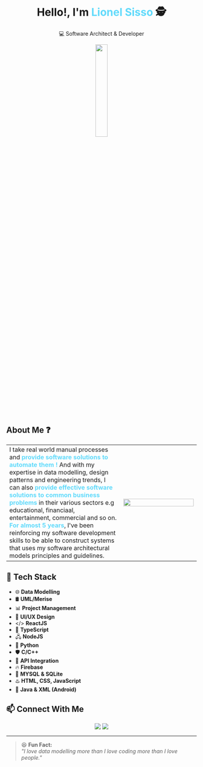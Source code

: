 <h1 align="center">Hello!, I'm <span style="color:#61dafb">Lionel Sisso</span> 🕵 </h1>
<p align="center">💻 Software Architect & Developer</p>

<div align="center">
  <img src="https://i.ibb.co/N6rjG0jF/file-0000000076ac522fbbe1aede3a4991ac-conversation-id-67f07ac4-12e0-8003-977d-6fef03cd5812-message-i.png" width="25%" />
</div>

## About Me ❓  
<table>
  <tr>
    <td width="60%">
      I take real world manual processes and <b style="color:#61dafb">provide software solutions to automate them !</b> And with my expertise in data modelling, design patterns and engineering trends, I can also <b style="color:#61dafb">provide effective software solutions to common business problems</b> in their various sectors e.g educational, financiaal, entertainment, commercial and so on.<br/> <b style="color:#61dafb">For almost 5 years</b>, I've been reinforcing my software development skills to be able to construct systems that uses my software architectural models principles and guidelines.  
    </td>
    <td width="40%">
    <img src="https://sdmntprpolandcentral.oaiusercontent.com/files/00000000-de5c-620a-adee-17f98c4c3770/raw?se=2025-04-29T19%3A03%3A28Z&sp=r&sv=2024-08-04&sr=b&scid=a872295c-a058-5ef0-a7c8-cd5d3097b70e&skoid=59d06260-d7df-416c-92f4-051f0b47c607&sktid=a48cca56-e6da-484e-a814-9c849652bcb3&skt=2025-04-29T04%3A31%3A05Z&ske=2025-04-30T04%3A31%3A05Z&sks=b&skv=2024-08-04&sig=mjmqhvNYBDHfnDvc6%2BXyswXtyCi2p/LzWz1%2B2bSYAPA%3D" width="100%" style="border-radius:0;" />
    </td>
  </tr>
</table>

## 🚀 Tech Stack
- 🌐 **Data Modelling**
- 🛢️ **UML/Merise**
- 📊 **Project Management**
- 🎨 **UI/UX Design**
- </> **ReactJS**
- 💙 **TypeScript**
- 🖧 **NodeJS**
- 🐍 **Python**
- 🛡 **C/C++**
- 🔗 **API Integration**
- 🔥 **Firebase**
- 💾 **MYSQL & SQLite**
- ♨️ **HTML, CSS, JavaScript**
- 📱 **Java & XML (Android)**

## 📫 Connect With Me
<p align="center">
  <a href="https://www.linkedin.com/in/lionel-sisso-b3b8342a6/"><img src="https://img.shields.io/badge/LinkedIn-blue?style=for-the-badge&logo=linkedin" /></a>
  <a href="https://github.com/lionel-hue"><img src="https://img.shields.io/badge/GitHub-black?style=for-the-badge&logo=github" /></a>
</p>


---

> 😆 **Fun Fact:**<br/> 
> *"I love data modelling more than I love coding more than I love people."*   
